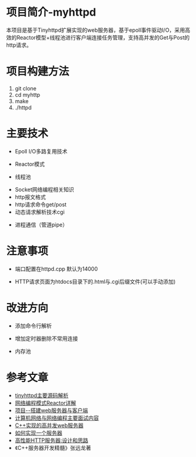 # 项目简介-myhttpd

本项目是基于Tinyhttpd扩展实现的web服务器，基于epoll事件驱动I/O，采用高效的Reactor模型+线程池进行客户端连接任务管理，支持高并发的Get与Post的http请求。

# 项目构建方法
1. git clone
2. cd myhttp
3. make
4. ./httpd

# 主要技术

- Epoll I/O多路复用技术

+ Reactor模式

* 线程池

- Socket网络编程相关知识
- http报文格式
- http请求命令get/post
- 动态请求解析技术cgi

+ 进程通信（管道pipe）

# 注意事项

- 端口配置在httpd.cpp 默认为14000
+ HTTP请求页面为htdocs目录下的.html与.cgi后缀文件(可以手动添加)

# 改进方向
- 添加命令行解析
+ 增加定时器删除不常用连接
- 内存池
# 参考文章
- [tinyhttpd主要源码解析](https://blog.csdn.net/qq_44688854/article/details/106578428?utm_medium=distribute.pc_relevant.none-task-blog-2~default~baidujs_title~default-0.base&spm=1001.2101.3001.4242)
- [网络编程模式Reactor详解](https://blog.csdn.net/qq_39751437/article/details/105446909)
- [项目--搭建web服务器与客户端](https://blog.csdn.net/qq_39751437/article/details/105265301)
- [计算机网络与网络编程主要面试内容](https://blog.csdn.net/qq_39751437/article/details/104969909)
- [C++实现的高并发web服务器](https://github.com/Fizell/webServer)
- [如何实现一个服务器](https://zyearn.github.io/blog/2015/05/16/how-to-write-a-server/)
- [高性能HTTP服务器:设计和思路](https://blog.csdn.net/qq_41111491/article/details/104288554)
- 《C++服务器开发精髓》张远龙著
